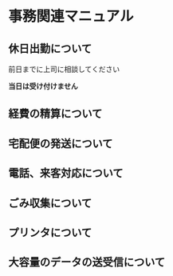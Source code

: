 # 事務関連マニュアル
## 休日出勤について
前日までに上司に相談してください

**当日は受け付けません**
## 経費の精算について
## 宅配便の発送について
## 電話、来客対応について
## ごみ収集について
## プリンタについて
## 大容量のデータの送受信について
